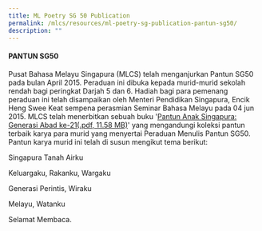 ```yaml
---
title: ML Poetry SG 50 Publication
permalink: /mlcs/resources/ml-poetry-sg-publication-pantun-sg50/
description: ""
---
```

#### PANTUN SG50

Pusat Bahasa Melayu Singapura (MLCS) telah menganjurkan Pantun SG50 pada bulan April 2015. Peraduan ini dibuka kepada murid-murid sekolah rendah bagi peringkat Darjah 5 dan 6. Hadiah bagi para pemenang peraduan ini telah disampaikan oleh Menteri Pendidikan Singapura, Encik Heng Swee Keat sempena perasmian Seminar Bahasa Melayu pada 04 jun 2015. MLCS telah menerbitkan sebuah buku '[Pantun Anak Singapura: Generasi Abad ke-21(.pdf, 11.58 MB)](https://academyofsingaporeteachers.moe.edu.sg/docs/librariesprovider6/resources-files/ml-poetry-sg-50/sg50_pantun.pdf?sfvrsn=ccd2bb66_2 "Pantun Anak Singapura: Generasi Abad ke-21")' yang mengandungi koleksi pantun terbaik karya para murid yang menyertai Peraduan Menulis Pantun SG50. Pantun karya murid ini telah di susun mengikut tema berikut:

Singapura Tanah Airku

Keluargaku, Rakanku, Wargaku

Generasi Perintis, Wiraku

Melayu, Watanku

Selamat Membaca.
